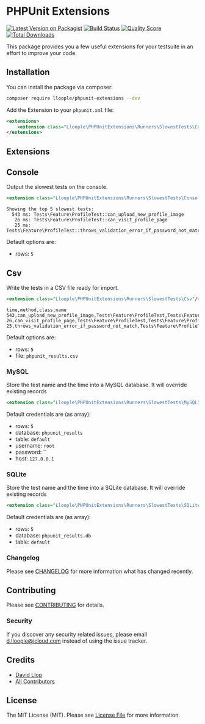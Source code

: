 # PHPUnit Extensions

[![Latest Version on Packagist](https://img.shields.io/packagist/v/lloople/phpunit-extensions.svg?style=flat-square)](https://packagist.org/packages/lloople/phpunit-extensions)
[![Build Status](https://img.shields.io/travis/lloople/phpunit-extensions/master.svg?style=flat-square)](https://travis-ci.org/lloople/phpunit-extensions)
[![Quality Score](https://img.shields.io/scrutinizer/g/lloople/phpunit-extensions.svg?style=flat-square)](https://scrutinizer-ci.com/g/lloople/phpunit-extensions)
[![Total Downloads](https://img.shields.io/packagist/dt/lloople/phpunit-extensions.svg?style=flat-square)](https://packagist.org/packages/lloople/phpunit-extensions)

This package provides you a few useful extensions for your testsuite in an effort to improve your code.

## Installation

You can install the package via composer:

```bash
composer require lloople/phpunit-extensions --dev
```

Add the Extension to your `phpunit.xml` file:

```xml
<extensions>
    <extension class="Lloople\PHPUnitExtensions\Runners\SlowestTests\Console" />
</extensions>
```

## Extensions

## Console

Output the slowest tests on the console.

```xml
<extension class="Lloople\PHPUnitExtensions\Runners\SlowestTests\Console"/>
```

```
Showing the top 5 slowest tests:
  543 ms: Tests\Feature\ProfileTest::can_upload_new_profile_image
   26 ms: Tests\Feature\ProfileTest::can_visit_profile_page
   25 ms: Tests\Feature\ProfileTest::throws_validation_error_if_password_not_match
```

Default options are:

- rows: `5`

## Csv

Write the tests in a CSV file ready for import.

```xml
<extension class="Lloople\PHPUnitExtensions\Runners\SlowestTests\Csv"/>
```

```
time,method,class,name
543,can_upload_new_profile_image,Tests\Feature\ProfileTest,Tests\Feature\ProfileTest::can_upload_new_profile_image
26,can_visit_profile_page,Tests\Feature\ProfileTest,Tests\Feature\ProfileTest::can_visit_profile_page
25,throws_validation_error_if_password_not_match,Tests\Feature\ProfileTest,Tests\Feature\ProfileTest::throws_validation_error_if_password_not_match
```

Default options are:

- rows: `5`
- file: `phpunit_results.csv`

### MySQL

Store the test name and the time into a MySQL database. It will override existing records

```xml
<extension class="Lloople\PHPUnitExtensions\Runners\SlowestTests\MySQL"/>
```

Default credentials are (as array):

- rows: `5`
- database: `phpunit_results`
- table: `default`
- username: `root`
- password: ``
- host: `127.0.0.1`

### SQLite

Store the test name and the time into a SQLite database. It will override existing records

```xml
<extension class="Lloople\PHPUnitExtensions\Runners\SlowestTests\SQLite"/>
```

Default credentials are (as array):

- rows: `5`
- database: `phpunit_results.db`
- table: `default`

### Changelog

Please see [CHANGELOG](CHANGELOG.md) for more information what has changed recently.

## Contributing

Please see [CONTRIBUTING](CONTRIBUTING.md) for details.

### Security

If you discover any security related issues, please email d.lloople@icloud.com instead of using the issue tracker.

## Credits

- [David Llop](https://github.com/lloople)
- [All Contributors](../../contributors)

## License

The MIT License (MIT). Please see [License File](LICENSE.md) for more information.